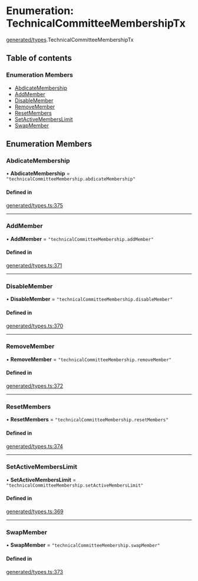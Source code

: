 # Enumeration: TechnicalCommitteeMembershipTx

[generated/types](../wiki/generated.types).TechnicalCommitteeMembershipTx

## Table of contents

### Enumeration Members

- [AbdicateMembership](../wiki/generated.types.TechnicalCommitteeMembershipTx#abdicatemembership)
- [AddMember](../wiki/generated.types.TechnicalCommitteeMembershipTx#addmember)
- [DisableMember](../wiki/generated.types.TechnicalCommitteeMembershipTx#disablemember)
- [RemoveMember](../wiki/generated.types.TechnicalCommitteeMembershipTx#removemember)
- [ResetMembers](../wiki/generated.types.TechnicalCommitteeMembershipTx#resetmembers)
- [SetActiveMembersLimit](../wiki/generated.types.TechnicalCommitteeMembershipTx#setactivememberslimit)
- [SwapMember](../wiki/generated.types.TechnicalCommitteeMembershipTx#swapmember)

## Enumeration Members

### AbdicateMembership

• **AbdicateMembership** = ``"technicalCommitteeMembership.abdicateMembership"``

#### Defined in

[generated/types.ts:375](https://github.com/PolymeshAssociation/polymesh-sdk/blob/95e180d2/src/generated/types.ts#L375)

___

### AddMember

• **AddMember** = ``"technicalCommitteeMembership.addMember"``

#### Defined in

[generated/types.ts:371](https://github.com/PolymeshAssociation/polymesh-sdk/blob/95e180d2/src/generated/types.ts#L371)

___

### DisableMember

• **DisableMember** = ``"technicalCommitteeMembership.disableMember"``

#### Defined in

[generated/types.ts:370](https://github.com/PolymeshAssociation/polymesh-sdk/blob/95e180d2/src/generated/types.ts#L370)

___

### RemoveMember

• **RemoveMember** = ``"technicalCommitteeMembership.removeMember"``

#### Defined in

[generated/types.ts:372](https://github.com/PolymeshAssociation/polymesh-sdk/blob/95e180d2/src/generated/types.ts#L372)

___

### ResetMembers

• **ResetMembers** = ``"technicalCommitteeMembership.resetMembers"``

#### Defined in

[generated/types.ts:374](https://github.com/PolymeshAssociation/polymesh-sdk/blob/95e180d2/src/generated/types.ts#L374)

___

### SetActiveMembersLimit

• **SetActiveMembersLimit** = ``"technicalCommitteeMembership.setActiveMembersLimit"``

#### Defined in

[generated/types.ts:369](https://github.com/PolymeshAssociation/polymesh-sdk/blob/95e180d2/src/generated/types.ts#L369)

___

### SwapMember

• **SwapMember** = ``"technicalCommitteeMembership.swapMember"``

#### Defined in

[generated/types.ts:373](https://github.com/PolymeshAssociation/polymesh-sdk/blob/95e180d2/src/generated/types.ts#L373)
